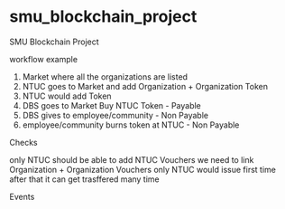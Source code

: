 # smu_blockchain_project
SMU Blockchain Project

workflow example 

1)  Market where all the organizations are listed 
1)  NTUC goes to Market and  add Organization  + Organization Token 
2)  NTUC  would add Token 
3)  DBS goes to Market Buy NTUC Token - Payable
4)  DBS gives to employee/community - Non Payable
5)  employee/community  burns token at NTUC - Non Payable



Checks 

only NTUC should be able to add NTUC Vouchers 
we need to link Organization  + Organization Vouchers 
only NTUC would issue first time 
after that it can get trasffered many time 


Events 

